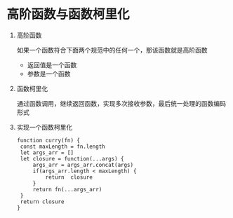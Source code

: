 # 高阶函数与函数柯里化

1. 高阶函数

   如果一个函数符合下面两个规范中的任何一个，那该函数就是高阶函数

   - 返回值是一个函数
   - 参数是一个函数

2. 函数柯里化

   通过函数调用，继续返回函数，实现多次接收参数，最后统一处理的函数编码形式

3. 实现一个函数柯里化

   ```
   function curry(fn) {
   	const maxLength = fn.length
   	let args_arr = []
   	let closure = function(...args) {
   		args_arr = args_arr.concat(args)
   		if(args_arr.length < maxLength) {
   			return	closure 
   		}
   		return fn(...args_arr)
   	}
   	return closure
   }
   ```

   
